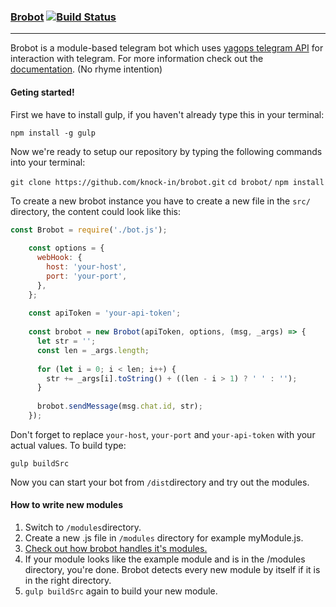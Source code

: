 

###	**[Brobot](https://knock-in.github.io/brobot)**	[![Build Status](https://travis-ci.org/knock-in/brobot.svg?branch=master)](https://travis-ci.org/knock-in/brobot)
----------
Brobot is a module-based telegram bot which uses [yagops telegram API](https://github.com/yagop/node-telegram-bot-api) for interaction with telegram. For more information check out the [documentation](https://knock-in.github.io/brobot). (No rhyme intention)

#### **Geting started!**
First we have to install gulp, if you haven't already type this in your terminal:

`npm install -g gulp`

Now we're ready to setup our repository by typing the following commands into your terminal:

`git clone https://github.com/knock-in/brobot.git`
`cd brobot/`
`npm install`

To create a new brobot instance you have to create a new file in the `src/` directory, the content could look like this:

```javascript
const Brobot = require('./bot.js');
    
    const options = {
      webHook: {
        host: 'your-host',
        port: 'your-port',
      },
    };
    
    const apiToken = 'your-api-token';
    
    const brobot = new Brobot(apiToken, options, (msg, _args) => {
      let str = '';
      const len = _args.length;
    
      for (let i = 0; i < len; i++) {
        str += _args[i].toString() + ((len - i > 1) ? ' ' : '');
      }
    
      brobot.sendMessage(msg.chat.id, str);
    });
```
    
Don't forget to replace `your-host`, `your-port` and `your-api-token` with your actual values.
To build type:

`gulp buildSrc`

Now you can start your bot from `/dist`directory and try out the modules.
   
#### **How to write new modules**

 1. Switch to `/modules`directory.
 2. Create a new .js file in `/modules` directory for example myModule.js.
 3. [Check out how brobot handles it's modules.](https://knock-in.github.io/brobot/docco/exampleModule.html)
 4. If your module looks like the example module and is in the /modules directory, you're done. Brobot detects every new module by itself if it is in the right directory.
 5. `gulp buildSrc` again to build your new module.
 